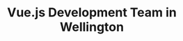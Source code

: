 ---
title: Vue.js Development Team in Wellington
permalink: /landings/locations/wellington/developer/vue-js
technology: Vue.js
location: Wellington
---